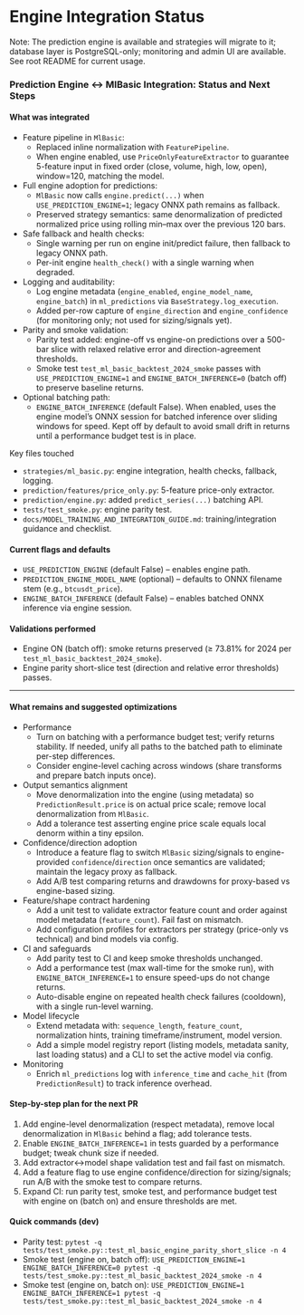 # Engine Integration Status

Note: The prediction engine is available and strategies will migrate to it; database layer is PostgreSQL-only; monitoring and admin UI are available. See root README for current usage.

### Prediction Engine ↔ MlBasic Integration: Status and Next Steps

#### What was integrated
- Feature pipeline in `MlBasic`:
  - Replaced inline normalization with `FeaturePipeline`.
  - When engine enabled, use `PriceOnlyFeatureExtractor` to guarantee 5-feature input in fixed order (close, volume, high, low, open), window=120, matching the model.
- Full engine adoption for predictions:
  - `MlBasic` now calls `engine.predict(...)` when `USE_PREDICTION_ENGINE=1`; legacy ONNX path remains as fallback.
  - Preserved strategy semantics: same denormalization of predicted normalized price using rolling min–max over the previous 120 bars.
- Safe fallback and health checks:
  - Single warning per run on engine init/predict failure, then fallback to legacy ONNX path.
  - Per-init engine `health_check()` with a single warning when degraded.
- Logging and auditability:
  - Log engine metadata (`engine_enabled`, `engine_model_name`, `engine_batch`) in `ml_predictions` via `BaseStrategy.log_execution`.
  - Added per-row capture of `engine_direction` and `engine_confidence` (for monitoring only; not used for sizing/signals yet).
- Parity and smoke validation:
  - Parity test added: engine-off vs engine-on predictions over a 500-bar slice with relaxed relative error and direction-agreement thresholds.
  - Smoke test `test_ml_basic_backtest_2024_smoke` passes with `USE_PREDICTION_ENGINE=1` and `ENGINE_BATCH_INFERENCE=0` (batch off) to preserve baseline returns.
- Optional batching path:
  - `ENGINE_BATCH_INFERENCE` (default False). When enabled, uses the engine model’s ONNX session for batched inference over sliding windows for speed. Kept off by default to avoid small drift in returns until a performance budget test is in place.

Key files touched
- `strategies/ml_basic.py`: engine integration, health checks, fallback, logging.
- `prediction/features/price_only.py`: 5-feature price-only extractor.
- `prediction/engine.py`: added `predict_series(...)` batching API.
- `tests/test_smoke.py`: engine parity test.
- `docs/MODEL_TRAINING_AND_INTEGRATION_GUIDE.md`: training/integration guidance and checklist.

#### Current flags and defaults
- `USE_PREDICTION_ENGINE` (default False) – enables engine path.
- `PREDICTION_ENGINE_MODEL_NAME` (optional) – defaults to ONNX filename stem (e.g., `btcusdt_price`).
- `ENGINE_BATCH_INFERENCE` (default False) – enables batched ONNX inference via engine session.

#### Validations performed
- Engine ON (batch off): smoke returns preserved (≥ 73.81% for 2024 per `test_ml_basic_backtest_2024_smoke`).
- Engine parity short-slice test (direction and relative error thresholds) passes.

---

#### What remains and suggested optimizations
- Performance
  - Turn on batching with a performance budget test; verify returns stability. If needed, unify all paths to the batched path to eliminate per-step differences.
  - Consider engine-level caching across windows (share transforms and prepare batch inputs once).
- Output semantics alignment
  - Move denormalization into the engine (using metadata) so `PredictionResult.price` is on actual price scale; remove local denormalization from `MlBasic`.
  - Add a tolerance test asserting engine price scale equals local denorm within a tiny epsilon.
- Confidence/direction adoption
  - Introduce a feature flag to switch `MlBasic` sizing/signals to engine-provided `confidence`/`direction` once semantics are validated; maintain the legacy proxy as fallback.
  - Add A/B test comparing returns and drawdowns for proxy-based vs engine-based sizing.
- Feature/shape contract hardening
  - Add a unit test to validate extractor feature count and order against model metadata (`feature_count`). Fail fast on mismatch.
  - Add configuration profiles for extractors per strategy (price-only vs technical) and bind models via config.
- CI and safeguards
  - Add parity test to CI and keep smoke thresholds unchanged.
  - Add a performance test (max wall-time for the smoke run), with `ENGINE_BATCH_INFERENCE=1` to ensure speed-ups do not change returns.
  - Auto-disable engine on repeated health check failures (cooldown), with a single run-level warning.
- Model lifecycle
  - Extend metadata with: `sequence_length`, `feature_count`, normalization hints, training timeframe/instrument, model version.
  - Add a simple model registry report (listing models, metadata sanity, last loading status) and a CLI to set the active model via config.
- Monitoring
  - Enrich `ml_predictions` log with `inference_time` and `cache_hit` (from `PredictionResult`) to track inference overhead.

#### Step-by-step plan for the next PR
1) Add engine-level denormalization (respect metadata), remove local denormalization in `MlBasic` behind a flag; add tolerance tests.
2) Enable `ENGINE_BATCH_INFERENCE=1` in tests guarded by a performance budget; tweak chunk size if needed.
3) Add extractor↔model shape validation test and fail fast on mismatch.
4) Add a feature flag to use engine confidence/direction for sizing/signals; run A/B with the smoke test to compare returns.
5) Expand CI: run parity test, smoke test, and performance budget test with engine on (batch on) and ensure thresholds are met.

#### Quick commands (dev)
- Parity test: `pytest -q tests/test_smoke.py::test_ml_basic_engine_parity_short_slice -n 4`
- Smoke test (engine on, batch off): `USE_PREDICTION_ENGINE=1 ENGINE_BATCH_INFERENCE=0 pytest -q tests/test_smoke.py::test_ml_basic_backtest_2024_smoke -n 4`
- Smoke test (engine on, batch on): `USE_PREDICTION_ENGINE=1 ENGINE_BATCH_INFERENCE=1 pytest -q tests/test_smoke.py::test_ml_basic_backtest_2024_smoke -n 4`